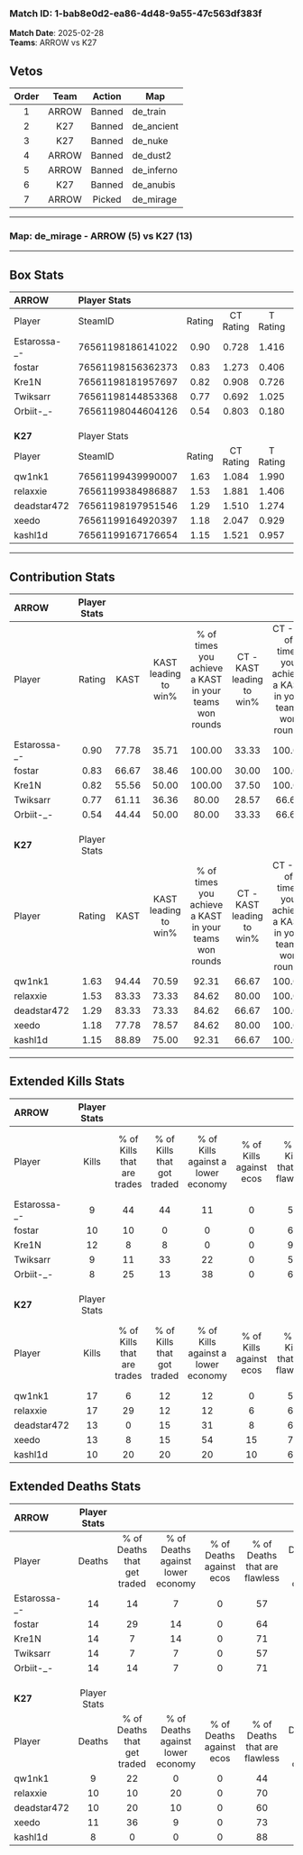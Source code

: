 ### Match ID: 1-bab8e0d2-ea86-4d48-9a55-47c563df383f  
**Match Date**: 2025-02-28  
**Teams**: ARROW vs K27  

## Vetos  

| Order | Team | Action | Map |
| :---: | :--: | :----: | --- |
| 1 | ARROW | Banned | de_train |
| 2 | K27 | Banned | de_ancient |
| 3 | K27 | Banned | de_nuke |
| 4 | ARROW | Banned | de_dust2 |
| 5 | ARROW | Banned | de_inferno |
| 6 | K27 | Banned | de_anubis |
| 7 | ARROW | Picked | de_mirage |

---  

### **Map**: de_mirage - ARROW (5) vs K27 (13)  
---  

## Box Stats  

| **ARROW**    | Player Stats      |        |           |          |       |       |       |         |        |      |     |
| :- | :- | :-: | :-: | :-: | :-: | :-: | :-: | :-: | :-: | :-: | :-: |
| Player       | SteamID           | Rating | CT Rating | T Rating | KAST  |  ADR  | Kills | Assists | Deaths | K/D  | HS% |
| Estarossa-_- | 76561198186141022 |  0.90  |   0.728   |  1.416   | 77.78 | 68.2  |   9   |    6    |   14   | 0.64 | 33  |
| fostar       | 76561198156362373 |  0.83  |   1.273   |  0.406   | 66.67 | 64.4  |  10   |    1    |   14   | 0.71 | 70  |
| Kre1N        | 76561198181957697 |  0.82  |   0.908   |  0.726   | 55.56 | 56.6  |  12   |    1    |   14   | 0.86 | 66  |
| Twiksarr     | 76561198144853368 |  0.77  |   0.692   |  1.025   | 61.11 | 67.1  |   9   |    6    |   14   | 0.64 | 77  |
| Orbiit-_-    | 76561198044604126 |  0.54  |   0.803   |  0.180   | 44.44 | 54.7  |   8   |    1    |   14   | 0.57 | 62  |
|              |                   |        |           |          |       |       |       |         |        |      |     |
|              |                   |        |           |          |       |       |       |         |        |      |     |
|              |                   |        |           |          |       |       |       |         |        |      |     |
| **K27**      | Player Stats      |        |           |          |       |       |       |         |        |      |     |
| Player       | SteamID           | Rating | CT Rating | T Rating | KAST  |  ADR  | Kills | Assists | Deaths | K/D  | HS% |
| qw1nk1       | 76561199439990007 |  1.63  |   1.084   |  1.990   | 94.44 | 94.5  |  17   |    4    |   9    | 1.89 | 64  |
| relaxxie     | 76561199384986887 |  1.53  |   1.881   |  1.406   | 83.33 | 101.5 |  17   |    3    |   10   | 1.70 | 70  |
| deadstar472  | 76561198197951546 |  1.29  |   1.510   |  1.274   | 83.33 | 84.9  |  13   |    4    |   10   | 1.30 | 61  |
| xeedo        | 76561199164920397 |  1.18  |   2.047   |  0.929   | 77.78 | 74.2  |  13   |    3    |   11   | 1.18 | 53  |
| kashl1d      | 76561199167176654 |  1.15  |   1.521   |  0.957   | 88.89 | 54.6  |  10   |    3    |   8    | 1.25 | 10  |
---  

## Contribution Stats  

| **ARROW**    | Player Stats |       |                      |                                                        |                           |                                                             |                          |                                                            |
| :- | :-: | :-: | :-: | :-: | :-: | :-: | :-: | :-: |
| Player       |    Rating    | KAST  | KAST leading to win% | % of times you achieve a KAST in your teams won rounds | CT - KAST leading to win% | CT - % of times you achieve a KAST in your teams won rounds | T - KAST leading to win% | T - % of times you achieve a KAST in your teams won rounds |
| Estarossa-_- |     0.90     | 77.78 |        35.71         |                         100.00                         |           33.33           |                           100.00                            |          40.00           |                           100.00                           |
| fostar       |     0.83     | 66.67 |        38.46         |                         100.00                         |           30.00           |                           100.00                            |          66.67           |                           100.00                           |
| Kre1N        |     0.82     | 55.56 |        50.00         |                         100.00                         |           37.50           |                           100.00                            |          100.00          |                           100.00                           |
| Twiksarr     |     0.77     | 61.11 |        36.36         |                         80.00                          |           28.57           |                            66.67                            |          50.00           |                           100.00                           |
| Orbiit-_-    |     0.54     | 44.44 |        50.00         |                         80.00                          |           33.33           |                            66.67                            |          100.00          |                           100.00                           |
|              |              |       |                      |                                                        |                           |                                                             |                          |                                                            |
|              |              |       |                      |                                                        |                           |                                                             |                          |                                                            |
|              |              |       |                      |                                                        |                           |                                                             |                          |                                                            |
| **K27**      | Player Stats |       |                      |                                                        |                           |                                                             |                          |                                                            |
| Player       |    Rating    | KAST  | KAST leading to win% | % of times you achieve a KAST in your teams won rounds | CT - KAST leading to win% | CT - % of times you achieve a KAST in your teams won rounds | T - KAST leading to win% | T - % of times you achieve a KAST in your teams won rounds |
| qw1nk1       |     1.63     | 94.44 |        70.59         |                         92.31                          |           66.67           |                           100.00                            |          72.73           |                           88.89                            |
| relaxxie     |     1.53     | 83.33 |        73.33         |                         84.62                          |           80.00           |                           100.00                            |          70.00           |                           77.78                            |
| deadstar472  |     1.29     | 83.33 |        73.33         |                         84.62                          |           66.67           |                           100.00                            |          77.78           |                           77.78                            |
| xeedo        |     1.18     | 77.78 |        78.57         |                         84.62                          |           80.00           |                           100.00                            |          77.78           |                           77.78                            |
| kashl1d      |     1.15     | 88.89 |        75.00         |                         92.31                          |           66.67           |                           100.00                            |          80.00           |                           88.89                            |
---  

## Extended Kills Stats  

| **ARROW**    | Player Stats |                            |                            |                                    |                         |                              |                                 |                                       |                    |           |
| :- | :-: | :-: | :-: | :-: | :-: | :-: | :-: | :-: | :-: | :-: |
| Player       |    Kills     | % of Kills that are trades | % of Kills that got traded | % of Kills against a lower economy | % of Kills against ecos | % of Kills that are flawless | % of Kills that are close duels | % of Kills that are assisted by flash | Pistol Round Kills | AWP Kills |
| Estarossa-_- |      9       |             44             |             44             |                 11                 |            0            |              56              |               11                |                   0                   |         2          |     0     |
| fostar       |      10      |             10             |             0              |                 0                  |            0            |              60              |                0                |                   0                   |         0          |     0     |
| Kre1N        |      12      |             8              |             8              |                 0                  |            0            |              92              |                0                |                   8                   |         3          |     4     |
| Twiksarr     |      9       |             11             |             33             |                 22                 |            0            |              56              |               11                |                   0                   |         3          |     0     |
| Orbiit-_-    |      8       |             25             |             13             |                 38                 |            0            |              63              |               13                |                   0                   |         1          |     0     |
|              |              |                            |                            |                                    |                         |                              |                                 |                                       |                    |           |
|              |              |                            |                            |                                    |                         |                              |                                 |                                       |                    |           |
|              |              |                            |                            |                                    |                         |                              |                                 |                                       |                    |           |
| **K27**      | Player Stats |                            |                            |                                    |                         |                              |                                 |                                       |                    |           |
| Player       |    Kills     | % of Kills that are trades | % of Kills that got traded | % of Kills against a lower economy | % of Kills against ecos | % of Kills that are flawless | % of Kills that are close duels | % of Kills that are assisted by flash | Pistol Round Kills | AWP Kills |
| qw1nk1       |      17      |             6              |             12             |                 12                 |            0            |              53              |               12                |                   0                   |         6          |     0     |
| relaxxie     |      17      |             29             |             12             |                 12                 |            6            |              65              |               12                |                   0                   |         2          |     0     |
| deadstar472  |      13      |             0              |             15             |                 31                 |            8            |              69              |                8                |                   8                   |         0          |     0     |
| xeedo        |      13      |             8              |             15             |                 54                 |           15            |              77              |                8                |                   0                   |         0          |     0     |
| kashl1d      |      10      |             20             |             20             |                 20                 |           10            |              60              |               10                |                   0                   |         1          |     7     |
## Extended Deaths Stats  

| **ARROW**    | Player Stats |                             |                                   |                          |                               |                            |                           |               |
| :- | :-: | :-: | :-: | :-: | :-: | :-: | :-: | :-: |
| Player       |    Deaths    | % of Deaths that get traded | % of Deaths against lower economy | % of Deaths against ecos | % of Deaths that are flawless | % of Deaths that are close | % of Deaths while blinded | Deaths to AWP |
| Estarossa-_- |      14      |             14              |                 7                 |            0             |              57               |             21             |             0             |       2       |
| fostar       |      14      |             29              |                14                 |            0             |              64               |             21             |             7             |       2       |
| Kre1N        |      14      |              7              |                14                 |            0             |              71               |             0              |             0             |       0       |
| Twiksarr     |      14      |              7              |                 7                 |            0             |              57               |             7              |             0             |       0       |
| Orbiit-_-    |      14      |             14              |                 7                 |            0             |              71               |             0              |             0             |       3       |
|              |              |                             |                                   |                          |                               |                            |                           |               |
|              |              |                             |                                   |                          |                               |                            |                           |               |
|              |              |                             |                                   |                          |                               |                            |                           |               |
| **K27**      | Player Stats |                             |                                   |                          |                               |                            |                           |               |
| Player       |    Deaths    | % of Deaths that get traded | % of Deaths against lower economy | % of Deaths against ecos | % of Deaths that are flawless | % of Deaths that are close | % of Deaths while blinded | Deaths to AWP |
| qw1nk1       |      9       |             22              |                 0                 |            0             |              44               |             11             |             0             |       1       |
| relaxxie     |      10      |             10              |                20                 |            0             |              70               |             0              |             0             |       1       |
| deadstar472  |      10      |             20              |                10                 |            0             |              60               |             0              |             0             |       0       |
| xeedo        |      11      |             36              |                 9                 |            0             |              73               |             9              |             9             |       2       |
| kashl1d      |      8       |              0              |                 0                 |            0             |              88               |             13             |             0             |       0       |

